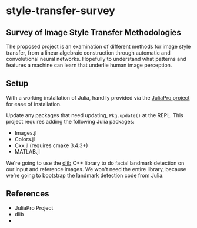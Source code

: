 # style-transfer-survey

## Survey of Image Style Transfer Methodologies


The proposed project is an examination of different methods for image style transfer, from a linear algebraic construction through automatic and convolutional neural networks. Hopefully to understand what patterns and features a machine can learn that underlie human image perception.


## Setup
With a working installation of Julia, handily provided via the [JuliaPro project](https://juliacomputing.com/products/juliapro.html) for ease of installation.

Update any packages that need updating, `Pkg.update()` at the REPL. This project requires adding the following Julia packages:
- Images.jl
- Colors.jl
- Cxx.jl (requires cmake 3.4.3+)
- MATLAB.jl

We're going to use the [dlib](http://dlib.net/compile.html) C++ library to do facial landmark detection on our input and reference images. We won't need the entire library, because we're going to bootstrap the landmark detection code from Julia.



## References
- JuliaPro Project
- dlib
-
